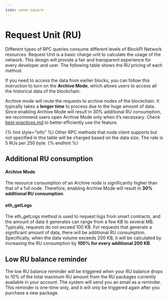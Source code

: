 ```yaml
---
icon: wave-square
---
```


# Request Unit (RU)

Different types of RPC queries consume different levels of BlockPI Network resources. Request Unit is a basic charge unit to calculate the usage of the network. This design will provide a fair and transparent experience for every developer and user. The following table shows the RU pricing of each method.&#x20;

If you need to access the data from earlier blocks, you can follow this instruction to turn on the **Archive Mode**, which allows users to access all the historical data of the blockchain.&#x20;

Archive mode will route the requests to archive nodes of the blockchain. It typically takes a **longer time** to process due to the huge amount of data. Since enabling Archive Mode will result in 30% additional RU consumption, we recommend users open Archive Mode only when it’s necessary. Check [best-practices.md](../../basic-tutorials/api-key/best-practices.md "mention") to better efficiently use the feature.

{% hint style="info" %}
Other RPC methods that node client supports but not specified in this table will be charged based on the data size. The rate is 5 RUs per 250 byte.
{% endhint %}

## Additional RU consumption

#### Archive Mode

The resource consumption of an Archive node is significantly higher than that of a full node. Therefore, enabling Archive Mode will result in **30% additional RU consumption**.

#### eth\_getLogs

The eth\_getLogs method is used to request logs from smart contracts, and the amount of data it generates can range from a few KB to several MB. Typically, requests do not exceed 100 KB. For requests that generate a significant amount of data, there will be additional RU consumption. Specifically, when the data volume exceeds 200 KB, it will be calculated by increasing the RU consumption by **100% for every additional 200 KB**.

## Low RU balance reminder

The low RU balance reminder will be triggered when your RU balance drops to 10% of the total maximum RU amount from the RU packages currently available in your account. The system will send you an email as a reminder. This reminder is one-time only, and it will only be triggered again after you purchase a new package.
